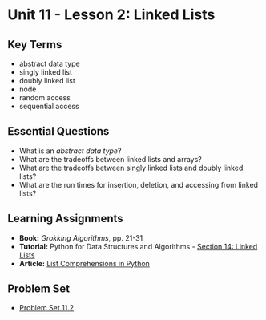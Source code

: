 # Unit 11 - Lesson 2: Linked Lists

## Key Terms
* abstract data type
* singly linked list
* doubly linked list
* node
* random access
* sequential access

## Essential Questions
* What is an _abstract data type_?
* What are the tradeoffs between linked lists and arrays?
* What are the tradeoffs between singly linked lists and doubly linked lists?
* What are the run times for insertion, deletion, and accessing from linked lists?

## Learning Assignments
* **Book:** _Grokking Algorithms_, pp. 21-31
* **Tutorial:** Python for Data Structures and Algorithms - [Section 14: Linked Lists](https://www.udemy.com/course/python-for-data-structures-algorithms-and-interviews/learn/lecture/3179596)
* **Article:** [List Comprehensions in Python](https://www.pythonforbeginners.com/basics/list-comprehensions-in-python)

## Problem Set
* [Problem Set 11.2](https://github.com/The-Marcy-Lab-School/problem-set-11_2_linked_lists)

